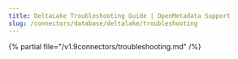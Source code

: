 ```yaml
---
title: DeltaLake Troubleshooting Guide | OpenMetadata Support
slug: /connectors/database/deltalake/troubleshooting
---
```


{% partial file="/v1.9connectors/troubleshooting.md" /%}
